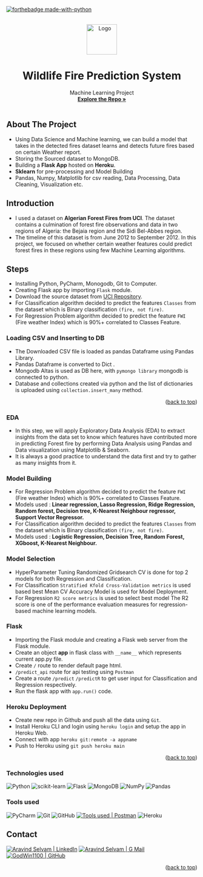 <div id="top"></div>

[![forthebadge made-with-python](http://ForTheBadge.com/images/badges/made-with-python.svg)](https://www.python.org/)

<!-- PROJECT LOGO -->
<br />
<div align="center">
  <a href="https://github.com/abhaygill">
    <img src="https://img.freepik.com/premium-vector/fire-mountain-logo-design-unique-concept-simple-style-premium-vector_632138-4140.jpg?ga=GA1.1.1288798671.1736712425&semt=ais_hybrid" alt="Logo" width="80" height="80"/> 
  </a>

<h1 align="center">Wildlife Fire Prediction System</h1>

  <p align="center">
    Machine Learning Project
    <br />
    <a href="https://github.com/abhaygill/Wildlife-Fire-Prediction-System"><strong>Explore the Repo »</strong></a>
    <br />
    <br />
  </p>
</div>


<!-- ABOUT THE PROJECT -->
## About The Project
* Using Data Science and Machine learning, we can build a model that takes in the detected fires dataset learns and detects future fires based on certain Weather report.
* Storing the Sourced dataset to MongoDB.
* Building a **Flask App** hosted on **Heroku**.
* **Sklearn** for pre-processing and Model Building
* Pandas, Numpy, Matplotlib for csv reading, Data Processing, Data Cleaning, Visualization etc.



<!-- GETTING STARTED -->
## Introduction
*  I used a dataset on **Algerian Forest Fires from UCI**. The dataset contains a culmination of forest fire observations and data in two regions of Algeria: the Bejaia region and the Sidi Bel-Abbes region. 
* The timeline of this dataset is from June 2012 to September 2012. In this project, we focused on whether certain weather features could predict forest fires in these regions using few Machine Learning algorithms. 

<!-- USAGE EXAMPLES -->
## Steps

* Installing Python, PyCharm, Monogodb, Git to Computer.
* Creating Flask app by importing `Flask` module.
* Download the source dataset from [UCI Repository](https://archive.ics.uci.edu/ml/datasets/Algerian+Forest+Fires+Dataset++#).
* For Classification algorithm decided to predict the features `Classes` from the dataset which is Binary classification `(fire, not fire)`.
* For Regression Problem algorithm decided to predict the feature `FWI` (Fire weather Index) which is 90%+ correlated to Classes Feature.

### Loading CSV and Inserting to DB
* The Downloaded CSV file is loaded as pandas Dataframe using Pandas Library.
* Pandas Dataframe is converted to Dict .
* Mongodb Altas is used as DB here, with `pymongo library` mongodb is connected to python.
* Database and collections created via python and the list of dictionaries is uploaded using `collection.insert_many` method.

<p align="right">(<a href="#top">back to top</a>)</p> 

### EDA
* In this step, we will apply Exploratory Data Analysis (EDA) to extract insights from the data set to know which features have contributed more in predicting Forest fire by performing Data Analysis using Pandas and Data visualization using Matplotlib & Seaborn. 
* It is always a good practice to understand the data first and try to gather as many insights from it.

### Model Building 
* For Regression Problem algorithm decided to predict the feature `FWI` (Fire weather Index) which is 90%+ correlated to Classes Feature.
* Models used : **Linear regression, Lasso Regression, Ridge Regression, Random forest, Decision tree, K-Nearest Neighbour regressor, Support Vector Regressor.**
* For Classification algorithm decided to predict the features `Classes` from the dataset which is Binary classification `(fire, not fire)`.
* Models used : **Logistic Regression, Decision Tree, Random Forest, XGboost, K-Nearest Neighbour.**

### Model Selection
* HyperParameter Tuning Randomized Gridsearch CV is done for top 2 models for both Regression and Classification.
* For Classification `Stratified Kfold Cross-Validation metrics` is used based best Mean CV Accuracy Model is used for Model Deployment.
* For Regression `R2 score metrics` is used to select best model The R2 score is one of the performance evaluation measures for regression-based machine learning models.

### Flask
* Importing the Flask module and creating a Flask web server from the Flask module.
* Create an object **app** in flask class with `__name__` which represents current app.py file.
* Create `/` route to render default page html.
* `/predict_api` route for api testing using `Postman`
* Create a route `/predict` `/predictR` to get user input for Classification and Regression respectively. 
* Run the flask app with `app.run()` code.

### Heroku Deployment
* Create new repo in Github and push all the data using `Git`.
* Install Heroku CLI and login using `heroku login` and setup the app in Heroku Web.
* Connect with app `heroku git:remote -a appname`
* Push to Heroku using `git push heroku main`

<p align="right">(<a href="#top">back to top</a>)</p>

### **Technologies used**
![Python](https://img.shields.io/badge/python-3670A0?style=for-the-badge&logo=python&logoColor=ffdd54)
![scikit-learn](https://img.shields.io/badge/scikit--learn-%23F7931E.svg?style=for-the-badge&logo=scikit-learn&logoColor=white)
![Flask](https://img.shields.io/badge/flask-%23000.svg?style=for-the-badge&logo=flask&logoColor=white)
![MongoDB](https://img.shields.io/badge/MongoDB-%234ea94b.svg?style=for-the-badge&logo=mongodb&logoColor=white)
![NumPy](https://img.shields.io/badge/numpy-%23013243.svg?style=for-the-badge&logo=numpy&logoColor=white)
![Pandas](https://img.shields.io/badge/pandas-%23150458.svg?style=for-the-badge&logo=pandas&logoColor=white)


### **Tools used**
![PyCharm](https://img.shields.io/badge/pycharm-143?style=for-the-badge&logo=pycharm&logoColor=black&color=black&labelColor=green)
![Git](https://img.shields.io/badge/git-%23F05033.svg?style=for-the-badge&logo=git&logoColor=white)
![GitHub](https://img.shields.io/badge/github-%23121011.svg?style=for-the-badge&logo=github&logoColor=white)
[![Tools used | Postman](https://img.shields.io/badge/Postman-eeeeee?style=for-the-badge&logo=postman&logoColor=FF6C37&labelColor=fefefe)][postman]
![Heroku](https://img.shields.io/badge/heroku-%23430098.svg?style=for-the-badge&logo=heroku&logoColor=white)



<!-- CONTACT -->
## Contact
[![Aravind Selvam | LinkedIn](https://img.shields.io/badge/Aravind_Selvam-eeeeee?style=for-the-badge&logo=linkedin&logoColor=ffffff&labelColor=0A66C2)][reach_linkedin]
[![Aravind Selvam | G Mail](https://img.shields.io/badge/aravind9722-eeeeee?style=for-the-badge&logo=gmail&logoColor=ffffff&labelColor=EA4335)][reach_gmail]
[![GodWin1100 | GitHub](https://img.shields.io/badge/aravind-eeeeee?style=for-the-badge&logo=microsoft-outlook&logoColor=ffffff&labelColor=blue)][reach_outlook]


<p align="right">(<a href="#top">back to top</a>)</p>


<!-- MARKDOWN LINKS  -->
<!-- https://www.markdownguide.org/basic-syntax/#reference-style-links -->
[linkedin-url]: https://linkedin.com/in/linkedin_username

<!-- Tools Used -->
[PyCharm]: https://code.visualstudio.com/
[postman]: https://www.postman.com/
[git]: https://git-scm.com/
[github]: https://github.com/
[heroku]: https://www.heroku.com/
[microsoft_azure]: https://azure.microsoft.com/en-in/features/azure-portal/
[python]: https://www.python.org/
[mongodb]: https://www.mongodb.com/
[flask]: https://flask.palletsprojects.com/en/2.1.x/
[sklearn]: https://scikit-learn.org/stable/

<!--contact-->
[reach_linkedin]: https://www.linkedin.com/in/aravind-selvam/
[reach_gmail]: mailto:aravind9722@gmail.com?subject=Github
[reach_outlook]: mailto:aravind_selvam@outlook.com

